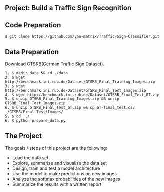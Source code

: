 ## Project: Build a Traffic Sign Recognition

Code Preparation
--
```shell
$ git clone https://github.com/yao-matrix/Traffic-Sign-Classifier.git
```

Data Preparation
--
Download GTSRB(German Traffic Sign Dataset).
```shell
1. $ mkdir data && cd ./data 
2. $ wget http://benchmark.ini.rub.de/Dataset/GTSRB_Final_Training_Images.zip
3. $ wget http://benchmark.ini.rub.de/Dataset/GTSRB_Final_Test_Images.zip
4. $ wget http://benchmark.ini.rub.de/Dataset/GTSRB_Final_Test_GT.zip
5. $ unzip GTSRB_Final_Training_Images.zip && unzip GTSRB_Final_Test_Images.zip
6. $ unzip GTSRB_Final_Test_GT.zip && cp GT-final_test.csv ./GTSRB/Final_Test/Images/
5. $ cd ../
6. $ python prepare_data.py
```

The Project
---
The goals / steps of this project are the following:
* Load the data set
* Explore, summarize and visualize the data set
* Design, train and test a model architecture
* Use the model to make predictions on new images
* Analyze the softmax probabilities of the new images
* Summarize the results with a written report

